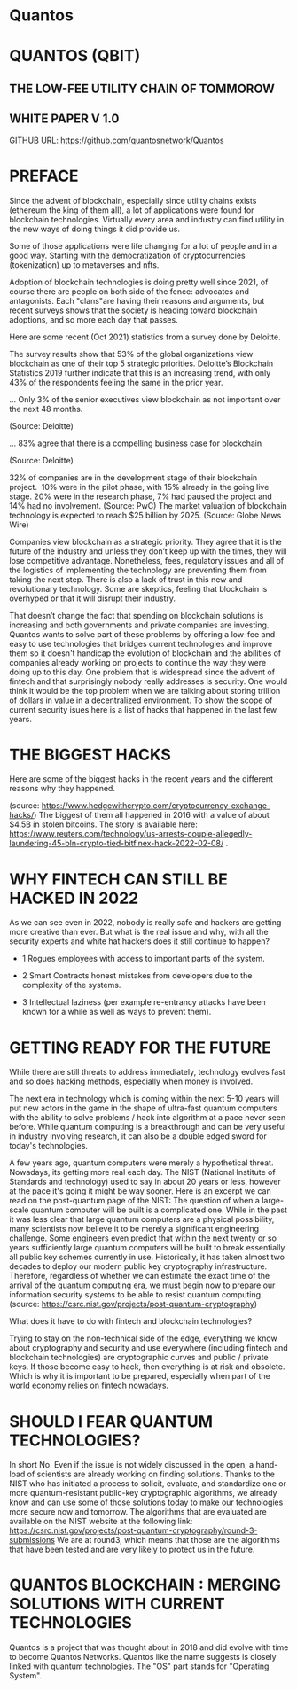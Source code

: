 # Quantos

# QUANTOS (QBIT)

## THE LOW-FEE UTILITY CHAIN OF TOMMOROW


## WHITE PAPER V 1.0

GITHUB URL:  https://github.com/quantosnetwork/Quantos




# PREFACE

Since the advent of blockchain, especially since utility chains exists (ethereum the king of them all), a lot of applications were found for blockchain technologies. Virtually every area and industry can find utility in the new ways of doing things it did provide us.

Some of those applications were life changing for a lot of people and in a good way. Starting with the democratization of cryptocurrencies (tokenization) up to metaverses and nfts. 

Adoption of blockchain technologies is doing pretty well since 2021, of course there are people on both side of the fence: advocates and antagonists. Each "clans"are having their reasons and arguments, but recent surveys shows that the society is heading toward blockchain adoptions, and so more each day that passes. 


Here are some recent (Oct 2021) statistics from a survey done by Deloitte.

The survey results show that 53% of the global organizations view blockchain as one of their top 5 strategic priorities. Deloitte’s Blockchain Statistics 2019 further indicate that this is an increasing trend, with only 43% of the respondents feeling the same in the prior year. 

... Only 3% of the senior executives view blockchain as not important over the next 48 months. 

(Source: Deloitte)

... 83% agree that there is a compelling business case for blockchain

(Source: Deloitte)

32% of companies are in the development stage of their blockchain project.  10% were in the pilot phase, with 15% already in the going live stage. 20% were in the research phase, 7% had paused the project and 14% had no involvement.
(Source: PwC)
The market valuation of blockchain technology is expected to reach $25 billion by 2025.
(Source: Globe News Wire)


Companies view blockchain as a strategic priority. They agree that it is the future of the industry and unless they don’t keep up with the times, they will lose competitive advantage.
Nonetheless, fees, regulatory issues and all of the logistics of implementing the technology are preventing them from taking the next step. There is also a lack of trust in this new and revolutionary technology.
Some are skeptics, feeling that blockchain is overhyped or that it will disrupt their industry.


That doesn’t change the fact that spending on blockchain solutions is increasing and both governments and private companies are investing. 
Quantos wants to solve part of these problems by offering a low-fee and easy to use technologies that bridges current technologies and improve them so it doesn't handicap the evolution of blockchain and the abilities of companies already working on projects to continue the way they were doing up to this day.
One problem that is widespread since the advent of fintech and that surprisingly nobody really addresses is security. One would think it would be the top problem when we are talking about storing trillion of dollars in value in a decentralized environment. To show the scope of current security isues here is a list of hacks that happened in the last few years. 


# THE BIGGEST HACKS

Here are some of the biggest hacks in the recent years and the different reasons why they happened.


(source: https://www.hedgewithcrypto.com/cryptocurrency-exchange-hacks/)
The biggest of them all happened in 2016 with a value of about $4.5B in stolen bitcoins. The story is available here: https://www.reuters.com/technology/us-arrests-couple-allegedly-laundering-45-bln-crypto-tied-bitfinex-hack-2022-02-08/ .

# WHY FINTECH CAN STILL BE HACKED IN 2022

As we can see even in 2022, nobody is really safe and hackers are getting more creative than ever. But what is the real issue and why, with all the security experts and white hat hackers does it still continue to happen?

- 1 Rogues employees with access to important parts of the system.

- 2 Smart Contracts honest mistakes from developers due to the complexity of the systems.

- 3 Intellectual laziness (per example re-entrancy attacks have been known for a while as well as ways to prevent them).

# GETTING READY FOR THE FUTURE

While there are still threats to address immediately, technology evolves fast and so does hacking methods, especially when money is involved. 

The next era in technology which is coming within the next 5-10 years will put new actors in the game in the shape of ultra-fast quantum computers with the ability to solve problems / hack into algorithm at a pace never seen before. While quantum computing is a breakthrough and can be very useful in industry involving research, it can also be a double edged sword for today's technologies. 


A few years ago, quantum computers were merely a hypothetical threat. Nowadays, its getting more real each day. The NIST (National Institute of Standards and technology) used to say in about 20 years or less, however at the pace it's going it might be way sooner. Here is an excerpt we can read on the post-quantum page of the NIST: 
The question of when a large-scale quantum computer will be built is a complicated one. While in the past it was less clear that large quantum computers are a physical possibility, many scientists now believe it to be merely a significant engineering challenge. Some engineers even predict that within the next twenty or so years sufficiently large quantum computers will be built to break essentially all public key schemes currently in use. Historically, it has taken almost two decades to deploy our modern public key cryptography infrastructure.  Therefore, regardless of whether we can estimate the exact time of the arrival of the quantum computing era, we must begin now to prepare our information security systems to be able to resist quantum computing.
(source: https://csrc.nist.gov/projects/post-quantum-cryptography)


What does it have to do with fintech and blockchain technologies?


Trying to stay on the non-technical side of the edge, everything we know about cryptography and security and use everywhere (including fintech and blockchain technologies) are cryptographic curves and public / private keys. If those become easy to hack, then everything is at risk and obsolete. Which is why it is important to be prepared, especially when part of the world economy relies on fintech nowadays. 


# SHOULD I FEAR QUANTUM TECHNOLOGIES?
In short No. Even if the issue is not widely discussed in the open, a hand-load of scientists are already working on finding solutions. Thanks to the NIST who has initiated a process to solicit, evaluate, and standardize one or more quantum-resistant public-key cryptographic algorithms, we already know and can use some of those solutions today to make our technologies more secure now and tomorrow. 
The algorithms that are evaluated are available on the NIST website at the following link: https://csrc.nist.gov/projects/post-quantum-cryptography/round-3-submissions 
We are at round3, which means that those are the algorithms that have been tested and are very likely to protect us in the future. 



# QUANTOS BLOCKCHAIN : MERGING SOLUTIONS WITH CURRENT TECHNOLOGIES

Quantos is a project that was thought about in 2018 and did evolve with time to become Quantos Networks. 
Quantos like the name suggests is closely linked with quantum technologies. The "OS" part stands for "Operating System".
